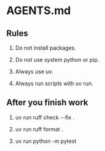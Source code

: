 # AGENTS.md

## Rules

1. Do not install packages.

2. Do not use system python or pip.

3. Always use uv.

4. Always run scripts with uv run.

## After you finish work

1. uv run ruff check --fix .

2. uv run ruff format .

3. uv run python -m pytest
